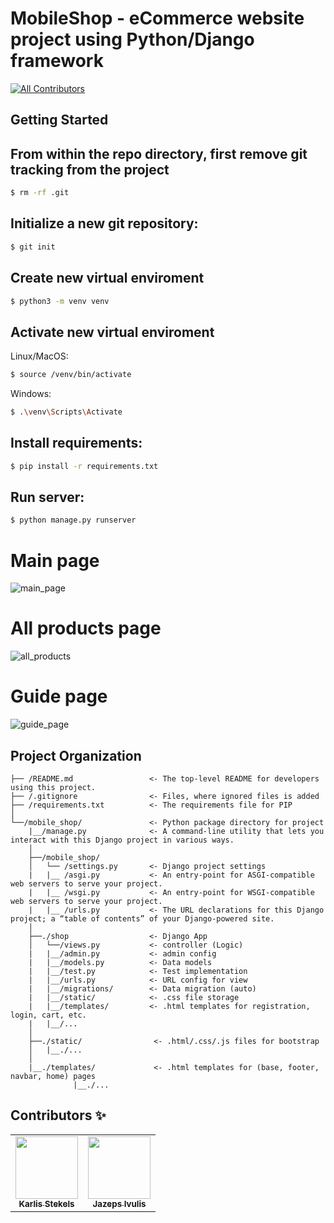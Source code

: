 MobileShop - eCommerce website project using Python/Django framework
====================================================================

[![All Contributors](https://img.shields.io/badge/all_contributors-2-blue.svg?style=flat-square)](#contributors-)

Getting Started
------------

## From within the repo directory, first remove git tracking from the project  

```bash
$ rm -rf .git
```

## Initialize a new git repository:
```bash
$ git init
```

## Create new virtual enviroment
```bash
$ python3 -m venv venv
```

## Activate new virtual enviroment

Linux/MacOS:
```bash
$ source /venv/bin/activate
```
Windows:
```bash
$ .\venv\Scripts\Activate
```

## Install requirements:
```bash
$ pip install -r requirements.txt
```

## Run server:
```bash
$ python manage.py runserver
```

# Main page
![main_page](https://user-images.githubusercontent.com/81860226/131236405-0b4dd1a1-4df3-44c2-a0df-7648cd3c029a.png)

# All products page
![all_products](https://user-images.githubusercontent.com/81860226/131236406-e7cfe433-03a7-4962-9b5a-1b4f99b4642e.png)

# Guide page
![guide_page](https://user-images.githubusercontent.com/81860226/131236409-bd2df78f-6175-484a-89d2-1a75c708ef44.png)



Project Organization
------------
   
    ├── /README.md                 <- The top-level README for developers using this project.
    ├── /.gitignore                <- Files, where ignored files is added
    ├── /requirements.txt          <- The requirements file for PIP
    │
    └──/mobile_shop/               <- Python package directory for project
        |__/manage.py              <- A command-line utility that lets you interact with this Django project in various ways.
        │
        ├──/mobile_shop/           
        │   └── /settings.py       <- Django project settings
        |   |__ /asgi.py           <- An entry-point for ASGI-compatible web servers to serve your project.
        |   |__ /wsgi.py           <- An entry-point for WSGI-compatible web servers to serve your project. 
        |   |__ /urls.py           <- The URL declarations for this Django project; a “table of contents” of your Django-powered site.
        │
        ├──./shop                  <- Django App
        │   └──/views.py           <- controller (Logic)
        |   |__/admin.py           <- admin config
        |   |__/models.py          <- Data models
        |   |__/test.py            <- Test implementation
        |   |__/urls.py            <- URL config for view
        |   |__/migrations/        <- Data migration (auto)
        |   |__/static/            <- .css file storage
        |   |__/templates/         <- .html templates for registration, login, cart, etc. 
        |   |__/...
        │
        ├──./static/                <- .html/.css/.js files for bootstrap
        │   |__./...
        │   
        |__./templates/             <- .html templates for (base, footer, navbar, home) pages
                  |__./...

    
## Contributors ✨

<table>
  <tr>
    <td align="center"><a href="https://github.com/kstekels"><img src="https://avatars.githubusercontent.com/u/31929901?v=4" width="100px;" alt=""/><br /><sub><b>Karlis Stekels</b>
      </sub>
      </a>
    </td>
    <td align="center"><a href="https://github.com/jaz3ps"><img src="https://avatars.githubusercontent.com/u/77325378?v=4" width="100px;" alt=""/><br /><sub><b>Jazeps Ivulis</b>
      </sub>
      </a>
    </td>
  </tr>
</table>
